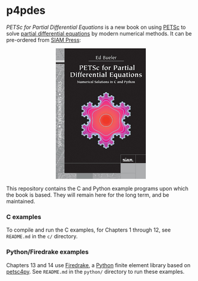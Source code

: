 p4pdes
======

_PETSc for Partial Differential Equations_ is a new book on using [PETSc](http://www.mcs.anl.gov/petsc/) to solve [partial differential equations](https://en.wikipedia.org/wiki/Partial_differential_equation) by modern numerical methods.  It can be pre-ordered from [SIAM Press](https://my.siam.org/Store/Product/viewproduct/?ProductId=32850137):

<p align="center">
  <a  href="https://my.siam.org/Store/Product/viewproduct/?ProductId=32850137"> <img src="frontcover.jpg" alt="image of front cover" /img> </a>
</p>

This repository contains the C and Python example programs upon which the book is based.  They will remain here for the long term, and be maintained.

### C examples

To compile and run the C examples, for Chapters 1 through 12, see `README.md` in the `c/` directory.

### Python/Firedrake examples

Chapters 13 and 14 use [Firedrake](https://www.firedrakeproject.org/), a [Python](https://www.python.org/) finite element library based on [petsc4py](https://petsc4py.readthedocs.io/en/stable/).  See `README.md` in the `python/` directory to run these examples.

